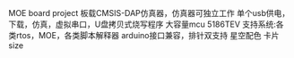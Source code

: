 MOE board project
板载CMSIS-DAP仿真器，仿真器可独立工作
单个usb供电，下载，仿真，虚拟串口，U盘拷贝式烧写程序
大容量mcu 5186TEV
支持系统:各类rtos，MOE，各类脚本解释器
arduino接口兼容，排针双支持
星空配色
卡片size
